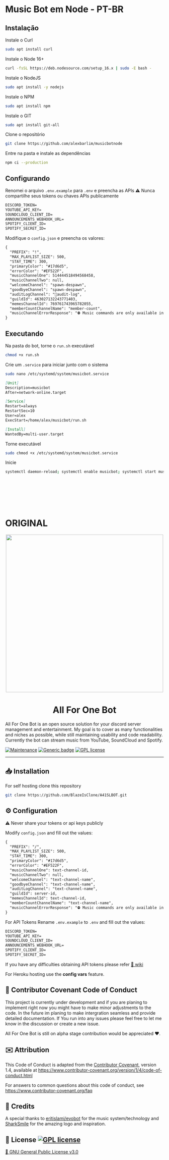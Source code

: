 # Music Bot em Node - PT-BR
## Instalação

Instale o Curl
```bash
sudo apt install curl
```
Instale o Node 16+
```bash
curl -fsSL https://deb.nodesource.com/setup_16.x | sudo -E bash -
```
Instale o NodeJS
```bash
sudo apt install -y nodejs
```
Instale o NPM
```bash
sudo apt install npm
```
Instale o GIT
```bash
sudo apt install git-all
```
Clone o repositório
```bash
git clone https://github.com/alexbarlim/musicbotnode
```
Entre na pasta e instale as dependências
```bash
npm ci --production
```

## Configurando

Renomei o arquivo `.env.example` para `.env` e preencha as APIs
⚠ Nunca compartilhe seus tokens ou chaves APIs publicamente 

```markdown
DISCORD_TOKEN=
YOUTUBE_API_KEY=
SOUNDCLOUD_CLIENT_ID=
ANNOUNCEMENTS_WEBHOOK_URL=
SPOTIFY_CLIENT_ID=
SPOTIFY_SECRET_ID=
```

Modifique o `config.json` e preencha os valores:

```md
{
  "PREFIX": "!",
  "MAX_PLAYLIST_SIZE": 500,
  "STAY_TIME": 300,
  "primaryColor": "#17d6d5",
  "errorColor": "#EF522F",
  "musicChannelOne": 514444518494568458,
  "musicChannelTwo": null,
  "welcomeChannel": "spawn-despawn",
  "goodbyeChannel": "spawn-despawn",
  "auditLogChannel": "🔑audit-log",
  "guildId": 463027132243771403,
  "memesChannelId": 769761743965782055,
  "memberCountChannelName": "member-count",
  "musicChannelErrorResponse": "⛔ Music commands are only available in **add-music** channel"
}
```

## Executando

Na pasta do bot, torne o `run.sh` executável
```bash
chmod +x run.sh
```
Crie um `.service` para iniciar junto com o sistema
```bash
sudo nano /etc/systemd/system/musicbot.service
```
```md
[Unit]
Description=musicbot
After=network-online.target

[Service]
Restart=always
RestartSec=10
User=alex
ExecStart=/home/alex/musicbot/run.sh

[Install]
WantedBy=multi-user.target
```
Torne executável
```bash
sudo chmod +x /etc/systemd/system/musicbot.service
```
Inicie
```bash
systemctl daemon-reload; systemctl enable musicbot; systemctl start musicbot
```
<br />
<br />
<br />
<br />
<br />

# ORIGINAL

<div align="center">
<img src="https://media.giphy.com/media/kU0et9AnjV2PrWTkS7/giphy.gif" width="500" align="center" />
  
<bold><h1>All For One Bot</h1></bold>
</div>

All For One Bot is an open source solution for your discord server management and entertainment. My goal is to cover as many functionalities and niches as possible, while still maintaining usability and code readability. Currently the bot can stream music from YouTube, SoundCloud and Spotify.

[![Maintenance](https://img.shields.io/badge/Maintained%3F-yes-green.svg)](https://github.com/BlazeIsClone/A41SLBOT/commits/master)
[![Generic badge](https://img.shields.io/badge/Instructions-wiki-<COLOR>.svg)](https://github.com/BlazeIsClone/A41SLBOT/wiki/)
[![GPL license](https://img.shields.io/badge/License-GPL-blue.svg)](https://github.com/BlazeIsClone/A41SLBOT/blob/master/LICENSE.txt)

<hr>

## 📥 Installation

For self hosting clone this repository

```bash
git clone https://github.com/BlazeIsClone/A41SLBOT.git
```


## ⚙️ Configuration

⚠ Never share your tokens or api keys publicly 

Modify `config.json` and fill out the values:

```md
{
  "PREFIX": "/",
  "MAX_PLAYLIST_SIZE": 500,
  "STAY_TIME": 300,
  "primaryColor": "#17d6d5",
  "errorColor": "#EF522F",
  "musicChannelOne": text-channel-id,
  "musicChannelTwo": null,
  "welcomeChannel": "text-channel-name",
  "goodbyeChannel": "text-channel-name",
  "auditLogChannel": "text-channel-name",
  "guildId": server-id,
  "memesChannelId": text-channel-id,
  "memberCountChannelName": "text-channel-name",
  "musicChannelErrorResponse": "⛔ Music commands are only available in **add-music** channel"
}

```
For API Tokens Rename `.env.example` to `.env` and fill out the values:

```markdown
DISCORD_TOKEN=
YOUTUBE_API_KEY=
SOUNDCLOUD_CLIENT_ID=
ANNOUNCEMENTS_WEBHOOK_URL=
SPOTIFY_CLIENT_ID=
SPOTIFY_SECRET_ID=
```
If you have any difficulties obtaining API tokens please refer
[📄 wiki](https://github.com/BlazeIsClone/A41SLBOT/wiki)

For Heroku hosting use the **config vars** feature.

## 👏 Contributor Covenant Code of Conduct

This project is currently under development and if you are planing to implement right now you might have to make minor adjustments to the code. In the future im planing to make intergration seamless and provide detailed documentation. If You run into any issues please feel free to let me know in the discussion or create a new issue.

All For One Bot is still on alpha stage contribution would be appreciated ❤️.

## ✉️ Attribution

This Code of Conduct is adapted from the [Contributor Covenant][homepage], version 1.4,
available at https://www.contributor-covenant.org/version/1/4/code-of-conduct.html

[homepage]: https://www.contributor-covenant.org

For answers to common questions about this code of conduct, see
https://www.contributor-covenant.org/faq

## 💝 Credits
A special thanks to [eritislami/evobot](https://github.com/eritislami/evobot) for the music system/technology and [SharkSmile](https://github.com/sahaswin) for the amazing logo and inspiration.

## 📜 License [![GPL license](https://img.shields.io/badge/License-GPL-blue.svg)](https://github.com/BlazeIsClone/A41SLBOT/blob/master/LICENSE.txt)

[📄 GNU General Public License v3.0](https://github.com/BlazeIsClone/A41SLBOT/blob/master/LICENSE.txt)

